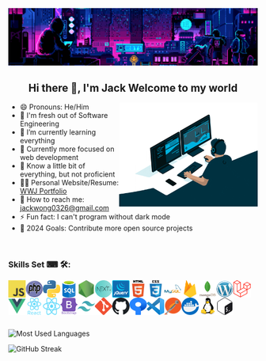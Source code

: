 <img width="100%" height="40%" src="img/banner.gif">
<h2 align="center">Hi there 👋, I'm Jack Welcome to my world</h2>
<img align="right" alt="Coding" width="280" src="img/programmer.gif">

- 😄 Pronouns: He/Him
- 🔭 I'm fresh out of Software Engineering
- 🌱 I’m currently learning everything
- 🚩 Currently more focused on web development
- 👻 Know a little bit of everything, but not proficient
- 👨‍💻 Personal Website/Resume: [WWJ Portfolio](https://wwj-portfolio.vercel.app "[WWJ Portfolio")
- 📧 How to reach me: jackwong0326@gmail.com
- ⚡ Fun fact: I can't program without dark mode
- 🥅 2024 Goals: Contribute more open source projects

<br>

### Skills Set ⌨ 🛠:

<img align="left" alt="JavaScript" width="35px" height="35px" src="img/javascript.png"/>
<img align="left" alt="PHP" width="35px" height="35px" src="img/php.png"/>
<img align="left" alt="Python" width="35px" height="35px" src="img/python.png"/>
<img align="left" alt="SQL" width="35px" height="35px" src="img/sql.png"/>
<img align="left" alt="Node.js" width="35px" height="35px" src="img/nodejs.png"/>
<img align="left" alt="Nextjs" width="35px" height="35px" src="img/nextjs.png"/>
<img align="left" alt="jQuery" width="35px" height="35px" src="img/jQuery.png"/>
<img align="left" alt="HTML5" width="35px" height="35px" src="img/html.png"/>
<img align="left" alt="CSS3" width="35px" height="35px" src="img/css.png"/>
<img align="left" alt="MySQL" width="35px" height="35px" src="img/mysql.svg"/>
<img align="left" alt="firebase" width="35px" height="35px" src="img//firebase.svg"/>
<img align="left" alt="Mongodb" width="35px" height="35px" src="img/mongodb.svg"/>
<img align="left" alt="Wordpress" width="35px" height="35px" src="img/wordpress.png"/>
<img align="left" alt="Laravel" width="35px" height="35px" src="img/laravel.png"/>
<img align="left" alt="Vue js" width="35px" height="35px" src="img/vue.png"/>
<img align="left" alt="React" width="35px" height="35px" src="img/react.svg"/>
<img align="left" alt="ReactNative" width="35px" height="35px" src="img/react-native.svg"/>
<img align="left" alt="Bootstrap" width="35px" height="35px" src="img/bootstrap.svg"/>
<img align="left" alt="tailwindcss" width="35px" height="35px" src="img/tailwindcss.svg"/>
<img align="left" alt="Git" width="35px" height="35px" src="img/git.png" />
<img align="left" alt="GitHub" width="35px" height="35px" src="img/github.png" />
<img align="left" alt="Sourcetree" width="35px" height="35px" src="img/sourcetree.png"/>
<img align="left" alt="Vscode" width="35px" height="35px" src="img/vscode.png"/>
<img align="left" alt="Postman" width="35px" height="35px" src="img/postman.png"/>
<img align="left" alt="Docker" width="35px" height="35px" src="img/docker.png" />
<img align="left" alt="Linux" width="35px" height="35px" src="img/linux.svg" />
<img align="left" alt="Bash" width="35px" height="35px" src="img/bash.svg"/>
<br><br><br><br><br>

![Most Used Languages](https://github-readme-stats.vercel.app/api/top-langs/?username=JackWorld99&show_icons=true&locale=en&layout=compact&theme=tokyonight)
<!-- ![JackWorld99 GitHub stats](https://github-readme-stats.vercel.app/api?username=JackWorld99&show_icons=true&locale=en&layout=compact&theme=tokyonight) -->
![GitHub Streak](https://github-readme-streak-stats.herokuapp.com?user=JackWorld99&theme=tokyonight)
